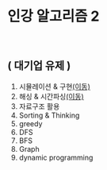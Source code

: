 # 인강 알고리즘 2
<br/>

## ( 대기업 유제 )<br/>

1. 시뮬레이션 & 구현[(이동)](https://github.com/malvr00/Java-algorithm/tree/master/lecture2/stap1)<br/>
2. 해싱 & 시간파싱[(이동)](https://github.com/malvr00/Java-algorithm/tree/master/lecture2/stap2)<br/>
3. 자료구조 활용<br/>
4. Sorting & Thinking<br/>
5. greedy<br/>
6. DFS<br/>
7. BFS<br/>
8. Graph<br/>
9. dynamic programming<br/>
   <br/>
